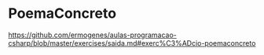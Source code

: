 # PoemaConcreto
https://github.com/ermogenes/aulas-programacao-csharp/blob/master/exercises/saida.md#exerc%C3%ADcio-poemaconcreto
